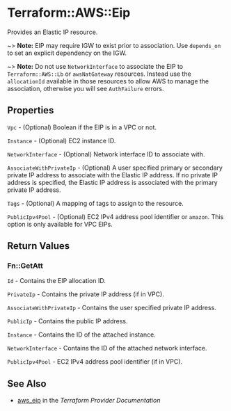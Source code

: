 # Terraform::AWS::Eip

Provides an Elastic IP resource.

~> **Note:** EIP may require IGW to exist prior to association. Use `depends_on` to set an explicit dependency on the IGW.

~> **Note:** Do not use `NetworkInterface` to associate the EIP to `Terraform::AWS::Lb` or `awsNatGateway` resources. Instead use the `allocationId` available in those resources to allow AWS to manage the association, otherwise you will see `AuthFailure` errors.

## Properties

`Vpc` - (Optional) Boolean if the EIP is in a VPC or not.

`Instance` - (Optional) EC2 instance ID.

`NetworkInterface` - (Optional) Network interface ID to associate with.

`AssociateWithPrivateIp` - (Optional) A user specified primary or secondary private IP address to
associate with the Elastic IP address. If no private IP address is specified,
the Elastic IP address is associated with the primary private IP address.

`Tags` - (Optional) A mapping of tags to assign to the resource.

`PublicIpv4Pool` - (Optional) EC2 IPv4 address pool identifier or `amazon`. This option is only available for VPC EIPs.


## Return Values

### Fn::GetAtt

`Id` - Contains the EIP allocation ID.

`PrivateIp` - Contains the private IP address (if in VPC).

`AssociateWithPrivateIp` - Contains the user specified private IP address.

`PublicIp` - Contains the public IP address.

`Instance` - Contains the ID of the attached instance.

`NetworkInterface` - Contains the ID of the attached network interface.

`PublicIpv4Pool` - EC2 IPv4 address pool identifier (if in VPC).

## See Also

* [aws_eip](https://www.terraform.io/docs/providers/aws/r/eip.html) in the _Terraform Provider Documentation_